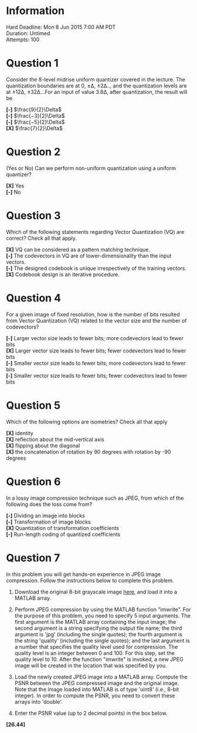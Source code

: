 # Information
Hard Deadline: 	Mon 8 Jun 2015 7:00 AM PDT  
Duration: Untimed  
Attempts: 100  

# Question 1
Consider the 8-level midrise uniform quantizer covered in the lecture. The quantization boundaries are at 0, ±Δ, ±2Δ.., and the quantization levels are at ±12Δ, ±32Δ...For an input of value 3.8Δ, after quantization, the result will be

**[-]** $\frac{9}{2}\Delta$  
**[-]** $\frac{−3}{2}\Delta$  
**[-]** $\frac{−5}{2}\Delta$  
**[X]** $\frac{7}{2}\Delta$  


# Question 2
(Yes or No) Can we perform non-uniform quantization using a uniform quantizer?

**[X]** Yes  
**[-]** No  


# Question 3
Which of the following statements regarding Vector Quantization (VQ) are correct? Check all that apply.

**[X]** VQ can be considered as a pattern matching technique.  
**[-]** The codevectors in VQ are of lower-dimensionality than the input vectors.  
**[-]** The designed codebook is unique irrespectively of the training vectors.  
**[X]** Codebook design is an iterative procedure.  


# Question 4
For a given image of fixed resolution, how is the number of bits resulted from Vector Quantization (VQ) related to the vector size and the number of codevectors?

**[-]** Larger vector size leads to fewer bits; more codevectors lead to fewer bits  
**[X]** Larger vector size leads to fewer bits; fewer codevectors lead to fewer bits  
**[-]** Smaller vector size leads to fewer bits; more codevectors lead to fewer bits  
**[-]** Smaller vector size leads to fewer bits; fewer codevectors lead to fewer bits  


# Question 5
Which of the following options are isometries? Check all that apply

**[X]** identity  
**[X]** reflection about the mid-vertical axis  
**[X]** flipping about the diagonal  
**[X]** the concatenation of rotation by 90 degrees with rotation by -90 degrees  


# Question 6
In a lossy image compression technique such as JPEG, from which of the following does the loss come from?

**[-]** Dividing an image into blocks  
**[-]** Transformation of image blocks  
**[X]** Quantization of transformation coefficients  
**[-]** Run-length coding of quantized coefficients  


# Question 7
In this problem you will get hands-on experience in JPEG image compression. Follow the instructions below to complete this problem.

1. Download the original 8-bit grayscale image [here](Cameraman256.bmp), and load it into a MATLAB array.

2. Perform JPEG compression by using the MATLAB function "imwrite". For the purpose of this problem, you need to specify 5 input arguments. The first argument is the MATLAB array containing the input image; the second argument is a string specifying the output file name; the third argument is 'jpg' (including the single quotes); the fourth argument is the string 'quality' (including the single quotes); and the last argument is a number that specifies the quality level used for compression. The quality level is an integer between 0 and 100. For this step, set the quality level to 10. After the function "imwrite" is invoked, a new JPEG image will be created in the location that was specified by you.

3. Load the newly created JPEG image into a MATLAB array. Compute the PSNR between the JPEG compressed image and the original image. Note that the image loaded into MATLAB is of type 'uint8' (i.e., 8-bit integer). In order to compute the PSNR, you need to convert these arrays into 'double'.

4. Enter the PSNR value (up to 2 decimal points) in the box below.

**[26.44]**
